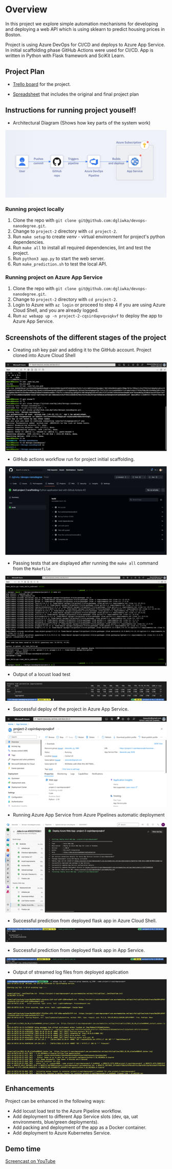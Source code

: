# Overview

In this project we explore simple automation mechanisms for developing and deploying a web API which is using sklearn to predict housing prices in Boston.

Project is using Azure DevOps for CI/CD and deploys to Azure App Service.
In initial scaffolding phase GitHub Actions were used for CI/CD.
App is written in Python with Flask framework and SciKit Learn.

## Project Plan

* [Trello board](https://trello.com/b/pcRJtoen/project-2) for the project.

* [Spreadsheet](https://docs.google.com/spreadsheets/d/1VeBu-8GGrVajBjKSx1e3vz1Y8MdXrcLleoHUBnBnEh8/edit?usp=sharing) that includes the original and final project plan

## Instructions for running project youself!

* Architectural Diagram (Shows how key parts of the system work)

![Architectural diagram](images/diagram.png)

### Running project locally

1. Clone the repo with `git clone git@github.com:dgliwka/devops-nanodegree.git`.
2. Change to `project-2` directory with `cd project-2`.
3. Run `make setup` to create *venv* - virtual environment for project's python dependencies.
4. Run `make all` to install all required dependencies, lint and test the project.
5. Run `python3 app.py` to start the web server.
6. Run `make_prediction.sh` to test the local API.

### Running project on Azure App Service

1. Clone the repo with `git clone git@github.com:dgliwka/devops-nanodegree.git`.
2. Change to `project-2` directory with `cd project-2`.
3. Login to Azure with `az login` or proceed to step 4 if you are using Azure Cloud Shell, and you are already logged.
4. Run `az webapp up -n project-2-cqsirdapvqvsqkvf` to deploy the app to Azure App Service.

## Screenshots of the different stages of the project

* Creating *ssh* key pair and adding it to the GitHub account. Project cloned into Azure Cloud Shell

![Creating ssh key pair and adding it to the GitHub account. Project cloned into Azure Cloud Shell](images/ssh_key.png)

* GitHub actions workflow run for project initial scaffolding.

![GitHub actions run](images/github_actions.png)

* Passing tests that are displayed after running the `make all` command from the `Makefile`

![Test run](images/test_run.png)

* Output of a locust load test

![Locust load test](images/locust.png)

* Successful deploy of the project in Azure App Service.

![Successful deploy of the project in Azure App Service](images/app_service.png)

* Running Azure App Service from Azure Pipelines automatic deployment

![Successful deploy of the project in Azure Pipelines](images/azure_devops_pipeline.png)

* Successful prediction from deployed flask app in Azure Cloud Shell.

![Successful prediction from deployed flask app in Azure Cloud Shell](images/local_predict.png)

* Successful prediction from deployed flask app in App Service.

![Successful prediction from deployed flask app in App Service](images/webapp_predict.png)

* Output of streamed log files from deployed application

![Output of streamed log files from deployed application](images/streamed_logs.png)

## Enhancements

Project can be enhanced in the following ways:

* Add locust load test to the Azure Pipeline workflow.
* Add deployment to different App Service slots (dev, qa, uat environments, blue/green deployments).
* Add packing and deployment of the app as a Docker container.
* Add deployment to Azure Kubernetes Service.

## Demo time

[Screencast on YouTube](https://youtu.be/TgOeyB6Glcc)
